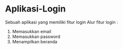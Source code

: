 # Aplikasi-Login
Sebuah aplikasi yang memiliki fitur login
Alur fitur login :
1. Memasukkan email
2. Memasukkan password
3. Menampilkan beranda
